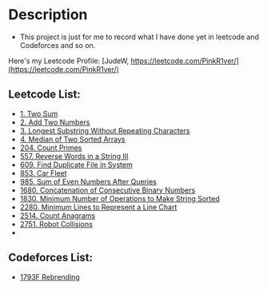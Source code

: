 # Description
* This project is just for me to record what I have done yet in leetcode and Codeforces and so on.

Here's my Leetcode Profile:
[JudeW, https://leetcode.com/PinkR1ver/](https://leetcode.com/PinkR1ver/)

## Leetcode List:
* [1. Two Sum](https://github.com/PinkR1ver/JudeW-Problemset/tree/master/Leetcode/1.%20Two%20Sum)
* [2. Add Two Numbers](https://github.com/PinkR1ver/JudeW-Problemset/tree/master/Leetcode/2.%20Add%20Two%20Numbers)
* [3. Longest Substring Without Repeating Characters](https://github.com/PinkR1ver/JudeW-Problemset/tree/master/Leetcode/3.%20Longest%20Substring%20Without%20Repeating%20Characters)
* [4. Median of Two Sorted Arrays](https://github.com/PinkR1ver/JudeW-Problemset/tree/master/Leetcode/4.%20Median%20of%20Two%20Sorted%20Arrays)
* [204. Count Primes](https://github.com/PinkR1ver/JudeW-Problemset/tree/master/Leetcode/204.%20Count%20Primes)
* [557. Reverse Words in a String III](https://github.com/PinkR1ver/JudeW-Problemset/tree/master/Leetcode/557.%20Reverse%20Words%20in%20a%20String%20III)
* [609. Find Duplicate File in System](https://github.com/PinkR1ver/JudeW-Problemset/tree/master/Leetcode/609.%20Find%20Duplicate%20File%20in%20System)
* [853. Car Fleet](https://github.com/PinkR1ver/JudeW-Problemset/tree/master/Leetcode/853.%20Car%20Fleet)
* [985. Sum of Even Numbers After Queries](https://github.com/PinkR1ver/JudeW-Problemset/tree/master/Leetcode/985.%20Sum%20of%20Even%20Numbers%20After%20Queries)
* [1680. Concatenation of Consecutive Binary Numbers](https://github.com/PinkR1ver/JudeW-Problemset/tree/master/Leetcode/1680.%20Concatenation%20of%20Consecutive%20Binary%20Numbers)
* [1830. Minimum Number of Operations to Make String Sorted](https://github.com/PinkR1ver/JudeW-Problemset/tree/master/Leetcode/1830.%20Minimum%20Number%20of%20Operations%20to%20Make%20String%20Sorted)
* [2280. Minimum Lines to Represent a Line Chart](https://github.com/PinkR1ver/JudeW-Problemset/tree/master/Leetcode/2280.%20Minimum%20Lines%20to%20Represent%20a%20Line%20Chart)
* [2514. Count Anagrams](https://github.com/PinkR1ver/JudeW-Problemset/tree/master/Leetcode/2514.%20Count%20Anagrams)
* [2751. Robot Collisions](https://github.com/PinkR1ver/JudeW-Problemset/tree/master/Leetcode/2751.%20Robot%20Collisions)
* 
## Codeforces List:
* [1793F Rebrending](https://github.com/PinkR1ver/JudeW-Problemset/blob/72d37c2fa6bdc90b7f5d5336e3d7b167bf0733d6/Codeforces/1793F%20Rebrending)